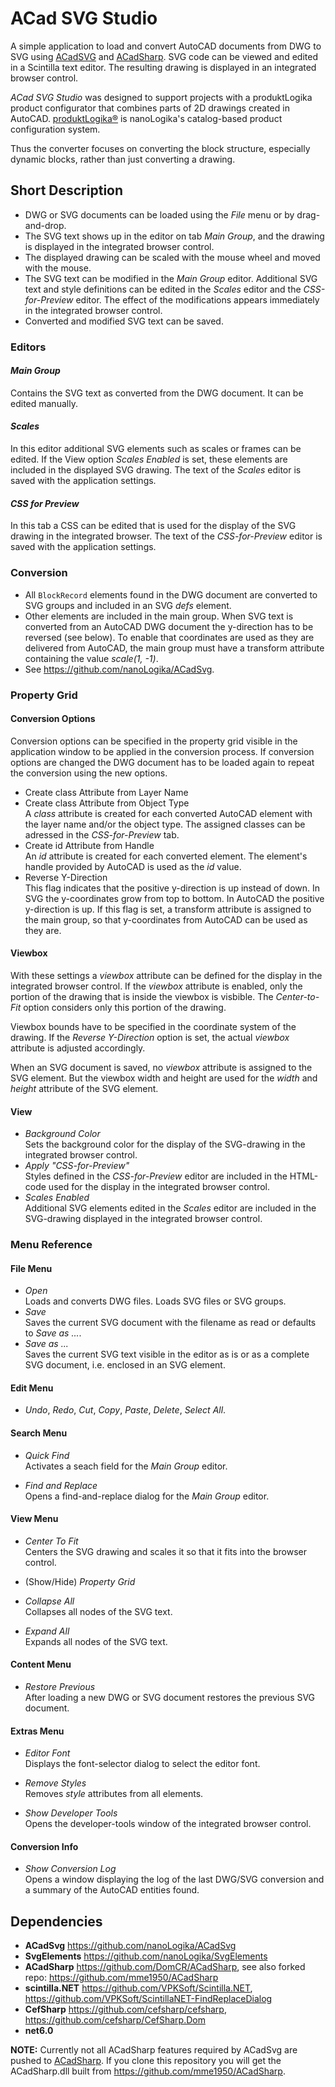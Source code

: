 # ACad SVG Studio

A simple application to load and convert AutoCAD documents from DWG to SVG using [ACadSVG](https://github.com/nanoLogika/ACadSvg) and [ACadSharp](https://github.com/DomCR/ACadSharp). 
SVG code can be viewed and edited in a Scintilla text editor. The resulting drawing is displayed in an integrated browser control.

*ACad SVG Studio* was designed to support projects with a produktLogika product configurator
that combines parts of 2D drawings created in AutoCAD. [produktLogika&#174;](https://www.nanologika.de/produktkonfigurator/) is nanoLogika's catalog-based product configuration system.

Thus the converter focuses on converting the block structure, especially dynamic blocks, rather than just converting a drawing.

## Short Description
* DWG or SVG documents can be loaded using the *File* menu or by drag-and-drop.
* The SVG text shows up in the editor on tab *Main Group*, and the drawing is displayed in the integrated browser control.
* The displayed drawing can be scaled with the mouse wheel and moved with the mouse.
* The SVG text can be modified in the *Main Group* editor. Additional SVG text and style definitions can be edited in the *Scales* editor and the *CSS-for-Preview* editor. The effect of the modifications appears immediately in the integrated browser control.
* Converted and modified SVG text can be saved.

### Editors
#### *Main Group*
Contains the SVG text as converted from the DWG document. It can be edited manually.

#### *Scales*
In this editor additional SVG elements such as scales or frames can be edited. If the View option *Scales Enabled* is set, these elements are included in the displayed SVG drawing. The text of the *Scales* editor is saved with the application settings.

#### *CSS for Preview*
In this tab a CSS can be edited that is used for the display of the SVG drawing in the integrated browser. The text of the *CSS-for-Preview* editor is saved with the application settings.

### Conversion
* All ```BlockRecord``` elements found in the DWG document are converted to SVG groups and included in an SVG *defs* element.
* Other elements are included in the main group. When SVG text is converted from an AutoCAD DWG document the y-direction has to be reversed (see below). To enable that coordinates are used as they are delivered from AutoCAD, the main group must have a transform attribute containing the value *scale(1, -1)*.
* See https://github.com/nanoLogika/ACadSvg.

### Property Grid
#### Conversion Options
Conversion options can be specified in the property grid visible in the application window to be applied in the conversion process. If conversion options are changed the DWG document has to be loaded again to repeat the conversion using the new options.
* Create class Attribute from Layer Name
* Create class Attribute from Object Type<br>
  A *class* attribute is created for each converted AutoCAD element with the layer name and/or the object type. The assigned classes can be adressed in the *CSS-for-Preview* tab.
* Create id Attribute from Handle<br>
  An *id* attribute is created for each converted element. The element's handle provided by AutoCAD is used as the *id* value.
* Reverse Y-Direction<br>
  This flag indicates that the positive y-direction is up instead of down.
  In SVG the y-coordinates grow from top to bottom. In AutoCAD the positive y-direction is up. If this flag is set, a transform attribute is assigned to the main group, so that y-coordinates from AutoCAD can be used as they are.

#### Viewbox
With these settings a *viewbox* attribute can be defined for the display in the integrated browser control. If the *viewbox* attribute is enabled, only the portion of the drawing that is inside the viewbox is visbible. The *Center-to-Fit* option considers only this portion of the drawing.

Viewbox bounds have to be specified in the coordinate system of the drawing. If the *Reverse Y-Direction* option is set, the actual *viewbox* attribute is adjusted accordingly.

When an SVG document is saved, no *viewbox* attribute is assigned to the SVG element. But the viewbox width and height are used for the *width* and *height* attribute of the SVG element.

#### View
* *Background Color*<br>
  Sets the background color for the display of the SVG-drawing in the integrated browser control.
* *Apply "CSS-for-Preview"*<br>
  Styles defined in the *CSS-for-Preview* editor are included in the HTML-code used for the display in the integrated browser control.
* *Scales Enabled*<br>
  Additional SVG elements edited in the *Scales* editor are included in the SVG-drawing displayed in the integrated browser control.

### Menu Reference

#### File Menu
* *Open*<br>
  Loads and converts DWG files. Loads SVG files or SVG groups.
* *Save*<br>
  Saves the current SVG document with the filename as read or defaults to *Save as ...*.
* *Save as ...*<br>
  Saves the current SVG text visible in the editor as is or as a complete SVG document, i.e. enclosed in an SVG element.

#### Edit Menu
* *Undo*, *Redo*, *Cut*, *Copy*, *Paste*, *Delete*, *Select All*.

#### Search Menu
* *Quick Find*<br>
  Activates a seach field for the *Main Group* editor.

* *Find and Replace*<br>
  Opens a find-and-replace dialog for the *Main Group* editor.

#### View Menu
* *Center To Fit*<br>
  Centers the SVG drawing and scales it so that it fits into the browser control.
  
* (Show/Hide) *Property Grid*<br>

* *Collapse All*<br>
  Collapses all nodes of the SVG text.
  
* *Expand All*<br>
  Expands all nodes of the SVG text.
  
#### Content Menu
* *Restore Previous*<br>
  After loading a new DWG or SVG document restores the previous SVG document.
  
#### Extras Menu
* *Editor Font*<br>
  Displays the font-selector dialog to select the editor font.

* *Remove Styles*<br>
  Removes *style* attributes from all elements.

* *Show Developer Tools*<br>
  Opens the developer-tools window of the integrated browser control.

#### Conversion Info
* *Show Conversion Log*<br>
  Opens a window displaying the log of the last DWG/SVG conversion and a summary of the AutoCAD entities found.

## Dependencies
* **ACadSvg** https://github.com/nanoLogika/ACadSvg
* **SvgElements** https://github.com/nanoLogika/SvgElements
* **ACadSharp** https://github.com/DomCR/ACadSharp, see also forked repo: https://github.com/mme1950/ACadSharp
* **scintilla.NET** https://github.com/VPKSoft/Scintilla.NET, https://github.com/VPKSoft/ScintillaNET-FindReplaceDialog
* **CefSharp** https://github.com/cefsharp/cefsharp, https://github.com/cefsharp/CefSharp.Dom
* **net6.0**

**NOTE:** Currently not all ACadSharp features required by ACadSvg are pushed to [ACadSharp](https://github.com/DomCR/ACadSharp).
If you clone this repository you will get the ACadSharp.dll built from https://github.com/mme1950/ACadSharp.
<!--
## Known issues
-->
